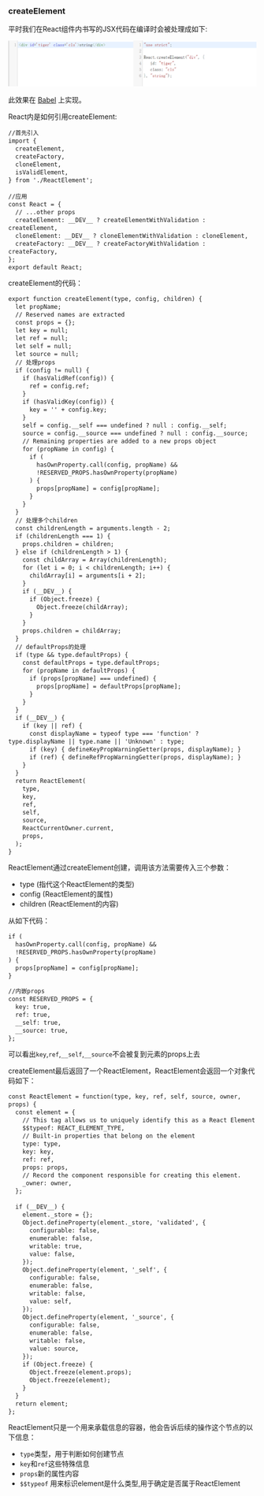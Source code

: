 ### createElement

平时我们在React组件内书写的JSX代码在编译时会被处理成如下:

![Event Loop](../assets/img/react_sc/createEl_babel.png)

此效果在 [Babel](https://babeljs.io/repl/) 上实现。

React内是如何引用createElement:
```
//首先引入
import {
  createElement,
  createFactory,
  cloneElement,
  isValidElement,
} from './ReactElement';

//应用
const React = {
  // ...other props
  createElement: __DEV__ ? createElementWithValidation : createElement,
  cloneElement: __DEV__ ? cloneElementWithValidation : cloneElement,
  createFactory: __DEV__ ? createFactoryWithValidation : createFactory,
};
export default React;
```

createElement的代码：
```
export function createElement(type, config, children) {
  let propName;
  // Reserved names are extracted
  const props = {};
  let key = null;
  let ref = null;
  let self = null;
  let source = null;
  // 处理props
  if (config != null) {
    if (hasValidRef(config)) {
      ref = config.ref;
    }
    if (hasValidKey(config)) {
      key = '' + config.key;
    }
    self = config.__self === undefined ? null : config.__self;
    source = config.__source === undefined ? null : config.__source;
    // Remaining properties are added to a new props object
    for (propName in config) {
      if (
        hasOwnProperty.call(config, propName) &&
        !RESERVED_PROPS.hasOwnProperty(propName)
      ) {
        props[propName] = config[propName];
      }
    }
  }
  // 处理多个children
  const childrenLength = arguments.length - 2;
  if (childrenLength === 1) {
    props.children = children;
  } else if (childrenLength > 1) {
    const childArray = Array(childrenLength);
    for (let i = 0; i < childrenLength; i++) {
      childArray[i] = arguments[i + 2];
    }
    if (__DEV__) {
      if (Object.freeze) {
        Object.freeze(childArray);
      }
    }
    props.children = childArray;
  }
  // defaultProps的处理
  if (type && type.defaultProps) {
    const defaultProps = type.defaultProps;
    for (propName in defaultProps) {
      if (props[propName] === undefined) {
        props[propName] = defaultProps[propName];
      }
    }
  }
  if (__DEV__) {
    if (key || ref) {
      const displayName = typeof type === 'function' ? type.displayName || type.name || 'Unknown' : type;
      if (key) { defineKeyPropWarningGetter(props, displayName); }
      if (ref) { defineRefPropWarningGetter(props, displayName); }
    }
  }
  return ReactElement(
    type,
    key,
    ref,
    self,
    source,
    ReactCurrentOwner.current,
    props,
  );
}
```
ReactElement通过createElement创建，调用该方法需要传入三个参数：

- type (指代这个ReactElement的类型)
- config (ReactElement的属性)
- children (ReactElement的内容)

从如下代码：
```
if (
  hasOwnProperty.call(config, propName) &&
  !RESERVED_PROPS.hasOwnProperty(propName)
) {
  props[propName] = config[propName];
}
```
```
//内嵌props
const RESERVED_PROPS = {
  key: true,
  ref: true,
  __self: true,
  __source: true,
};
```
可以看出`key`,`ref`,`__self`,`__source`不会被复到元素的props上去


createElement最后返回了一个ReactElement，ReactElement会返回一个对象代码如下：

```
const ReactElement = function(type, key, ref, self, source, owner, props) {
  const element = {
    // This tag allows us to uniquely identify this as a React Element
    $$typeof: REACT_ELEMENT_TYPE,
    // Built-in properties that belong on the element
    type: type,
    key: key,
    ref: ref,
    props: props,
    // Record the component responsible for creating this element.
    _owner: owner,
  };

  if (__DEV__) {
    element._store = {};
    Object.defineProperty(element._store, 'validated', {
      configurable: false,
      enumerable: false,
      writable: true,
      value: false,
    });
    Object.defineProperty(element, '_self', {
      configurable: false,
      enumerable: false,
      writable: false,
      value: self,
    });
    Object.defineProperty(element, '_source', {
      configurable: false,
      enumerable: false,
      writable: false,
      value: source,
    });
    if (Object.freeze) {
      Object.freeze(element.props);
      Object.freeze(element);
    }
  }
  return element;
};
```
ReactElement只是一个用来承载信息的容器，他会告诉后续的操作这个节点的以下信息：
- `type`类型，用于判断如何创建节点
- `key`和`ref`这些特殊信息
- `props`新的属性内容
- `$$typeof` 用来标识element是什么类型,用于确定是否属于ReactElement
